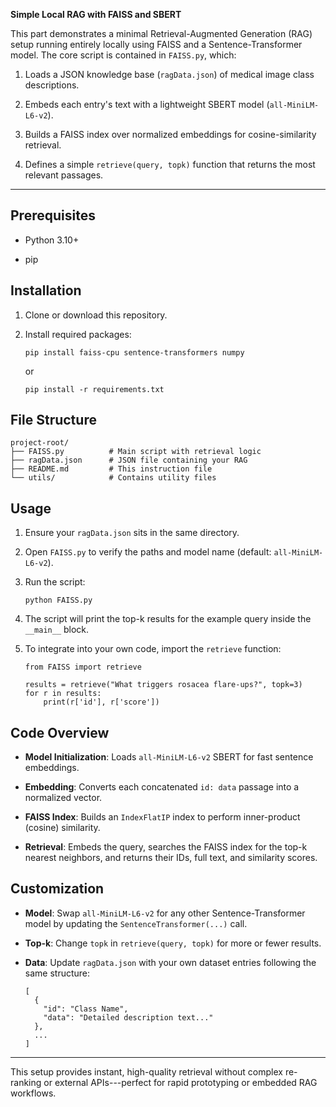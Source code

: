 **Simple Local RAG with FAISS and SBERT**

This part demonstrates a minimal Retrieval-Augmented Generation (RAG) setup running entirely locally using FAISS and a Sentence-Transformer model. The core script is contained in `FAISS.py`, which:

1.  Loads a JSON knowledge base (`ragData.json`) of medical image class descriptions.

2.  Embeds each entry's text with a lightweight SBERT model (`all-MiniLM-L6-v2`).

3.  Builds a FAISS index over normalized embeddings for cosine-similarity retrieval.

4.  Defines a simple `retrieve(query, topk)` function that returns the most relevant passages.

* * * * *

Prerequisites
-------------

-   Python 3.10+

-   pip

Installation
------------

1.  Clone or download this repository.

2.  Install required packages:

    ```
    pip install faiss-cpu sentence-transformers numpy

    ```

    or 

    ```
    pip install -r requirements.txt

    ```

File Structure
--------------

```
project-root/
├── FAISS.py          # Main script with retrieval logic
├── ragData.json      # JSON file containing your RAG 
├── README.md         # This instruction file
└── utils/            # Contains utility files

```

Usage
-----

1.  Ensure your `ragData.json` sits in the same directory.

2.  Open `FAISS.py` to verify the paths and model name (default: `all-MiniLM-L6-v2`).

3.  Run the script:

    ```
    python FAISS.py

    ```

4.  The script will print the top-k results for the example query inside the `__main__` block.

5.  To integrate into your own code, import the `retrieve` function:

    ```
    from FAISS import retrieve

    results = retrieve("What triggers rosacea flare-ups?", topk=3)
    for r in results:
        print(r['id'], r['score'])

    ```

Code Overview
-------------

-   **Model Initialization**: Loads `all-MiniLM-L6-v2` SBERT for fast sentence embeddings.

-   **Embedding**: Converts each concatenated `id: data` passage into a normalized vector.

-   **FAISS Index**: Builds an `IndexFlatIP` index to perform inner-product (cosine) similarity.

-   **Retrieval**: Embeds the query, searches the FAISS index for the top-k nearest neighbors, and returns their IDs, full text, and similarity scores.

Customization
-------------

-   **Model**: Swap `all-MiniLM-L6-v2` for any other Sentence-Transformer model by updating the `SentenceTransformer(...)` call.

-   **Top-k**: Change `topk` in `retrieve(query, topk)` for more or fewer results.

-   **Data**: Update `ragData.json` with your own dataset entries following the same structure:

    ```
    [
      {
        "id": "Class Name",
        "data": "Detailed description text..."
      },
      ...
    ]

    ```

* * * * *

This setup provides instant, high-quality retrieval without complex re-ranking or external APIs---perfect for rapid prototyping or embedded RAG workflows.